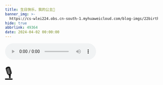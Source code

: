 ```yaml
---
title: 生日快乐，我的公主🎉
banner_img: >-
  https://cs-wlei224.obs.cn-south-1.myhuaweicloud.com/blog-imgs/22birthday.jpg
hide: true
abbrlink: 49364
date: 2024-04-02 00:00:00
---
```


<audio controls>
  <source src="https://cdn.jsdelivr.net/gh/wl2o2o/blogCdn/img/0331.m4a" type="audio/m4a">
</audio>

<a href="../../themes/fluid/source/media/0331.m4a" style="display: inline-block; text-align: center; font-size: 3em;">🎙️</a>

